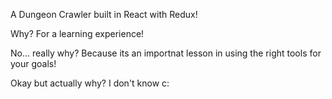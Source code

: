 A Dungeon Crawler built in React with Redux!

Why? For a learning experience!

No... really why? Because its an importnat lesson in using the right tools for your goals!

Okay but actually why? I don't know c:
